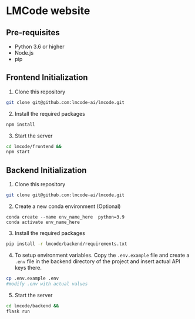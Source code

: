 # LMCode website

## Pre-requisites

- Python 3.6 or higher
- Node.js
- pip

## Frontend Initialization

1. Clone this repository

```bash
git clone git@github.com:lmcode-ai/lmcode.git
```

2. Install the required packages

```bash
npm install
```

3. Start the server

```bash
cd lmcode/frontend &&
npm start
```

## Backend Initialization

1. Clone this repository

```bash
git clone git@github.com:lmcode-ai/lmcode.git
```

2. Create a new conda environment (Optional)
```base 
conda create --name env_name_here  python=3.9  
conda activate env_name_here
```

3. Install the required packages

```bash
pip install -r lmcode/backend/requirements.txt 
```

4. To setup environment variables. Copy the `.env.example` file and create a `.env` file in the backend directory of the project and insert actual API keys there.

```bash
cp .env.example .env
#modify .env with actual values
```

5. Start the server

```bash
cd lmcode/backend &&
flask run
```
